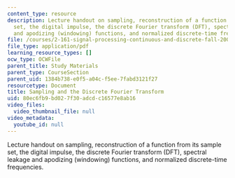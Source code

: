 ```yaml
---
content_type: resource
description: Lecture handout on sampling, reconstruction of a function from its sample
  set, the digital impulse, the discrete Fourier transform (DFT), spectral leakage
  and apodizing (windowing) functions, and normalized discrete-time frequencies.
file: /courses/2-161-signal-processing-continuous-and-discrete-fall-2008/80ec6fb9bd027f30adcdc16577e8ab16_samplingdft.pdf
file_type: application/pdf
learning_resource_types: []
ocw_type: OCWFile
parent_title: Study Materials
parent_type: CourseSection
parent_uid: 1384b738-e0f5-a04c-f5ee-7fabd3121f27
resourcetype: Document
title: Sampling and the Discrete Fourier Transform
uid: 80ec6fb9-bd02-7f30-adcd-c16577e8ab16
video_files:
  video_thumbnail_file: null
video_metadata:
  youtube_id: null
---
```

Lecture handout on sampling, reconstruction of a function from its sample set, the digital impulse, the discrete Fourier transform (DFT), spectral leakage and apodizing (windowing) functions, and normalized discrete-time frequencies.


